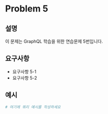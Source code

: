 # Problem 5

## 설명
이 문제는 GraphQL 학습을 위한 연습문제 5번입니다.

## 요구사항
- 요구사항 5-1
- 요구사항 5-2

## 예시
```graphql
# 여기에 쿼리 예시를 작성하세요
```
